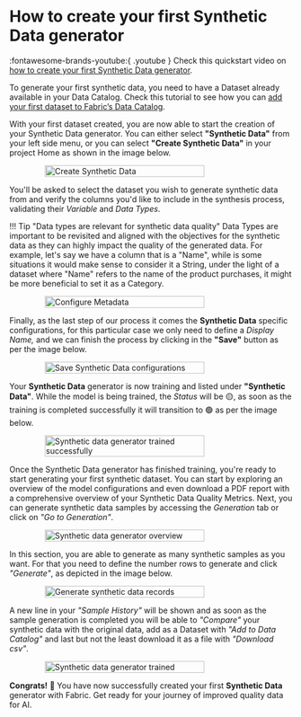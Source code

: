 # How to create your first Synthetic Data generator

:fontawesome-brands-youtube:{ .youtube } 
Check this quickstart video on <a href="https://youtu.be/GsfggG9PhgE?si=ixlCaesd3cLFOCZm"><u>how to create your first Synthetic Data generator</u></a>.

To generate your first synthetic data, you need to have a Dataset already available in your Data Catalog. 
Check this tutorial to see how you can <a href="upload_csv"><u>add your first dataset to Fabric’s Data Catalog</u></a>.

With your first dataset created, you are now able to start the creation of your Synthetic Data generator. You can either 
select **"Synthetic Data"** from your left side menu, or you can select **"Create Synthetic Data"** in your project Home
as shown in the image below. 

<div style="display: flex; justify-content: center;align-items: center;">
    <img src="/assets/quickstart/synthetic_data/create_synthetic_data.webp" alt="Create Synthetic Data" style="width: 75%;">
</div>

You'll be asked to select the dataset you wish to generate synthetic data from and verify the columns you'd like to
include in the synthesis process, validating their *Variable* and *Data Types*.

!!! Tip "Data types are relevant for synthetic data quality"
    Data Types are important to be revisited and aligned with the objectives for the synthetic data as they can highly impact the quality
    of the generated data. For example, let's say we have a column that is a "Name", while is some situations it would make sense
    to consider it a String, under the light of a dataset where "Name" refers to the name of the product purchases, it might be more 
    beneficial to set it as a Category.

<div style="display: flex; justify-content: center;align-items: center;">
    <img src="/assets/quickstart/synthetic_data/synthetic_data_columns_sel.webp" alt="Configure Metadata" style="width: 75%;">
</div>

Finally, as the last step of our process it comes the **Synthetic Data** specific configurations, for this particular case we
only need to define a *Display Name,* and we can finish the process by clicking in the **"Save"** button as per the image below. 

<div style="display: flex; justify-content: center;align-items: center;">
    <img src="/assets/quickstart/synthetic_data/synthetic_data_configuration.webp" alt="Save Synthetic Data configurations" style="width: 75%;">
</div>

Your **Synthetic Data** generator is now training and listed under **"Synthetic Data"**. While the model is being trained, the *Status* will be
🟡, as soon as the training is completed successfully it will transition to 🟢 as per the image below.

<div style="display: flex; justify-content: center;align-items: center;">
    <img src="/assets/quickstart/synthetic_data/trained_synthetic_data.webp" alt="Synthetic data generator trained successfully" style="width: 75%;">
</div>

Once the Synthetic Data generator has finished training, you're ready to start generating your first synthetic dataset.
You can start by exploring an overview of the model configurations and even download a PDF report with a comprehensive overview of your
Synthetic Data Quality Metrics. Next, you can generate synthetic data samples by accessing the *Generation* tab or click on *"Go to Generation"*.

<div style="display: flex; justify-content: center;align-items: center;">
    <img src="/assets/quickstart/synthetic_data/synthetic_data_overview.webp" alt="Synthetic data generator overview" style="width: 75%;">
</div>

In this section, you are able to generate as many synthetic samples as you want. 
For that you need to define the number rows to generate and click *"Generate"*, as depicted in the image below.

<div style="display: flex; justify-content: center;align-items: center;">
    <img src="/assets/quickstart/synthetic_data/set_generation.webp" alt="Generate synthetic data records" style="width: 75%;">
</div>

A new line in your *"Sample History"* will be shown and as soon as the sample generation is completed you will be able to 
*"Compare"* your synthetic data with the original data, add as a Dataset with *"Add to Data Catalog"* and last but not the least 
download it as a file with *"Download csv"*.

<div style="display: flex; justify-content: center;align-items: center;">
    <img src="/assets/quickstart/synthetic_data/generated_synthetic_sample.webp" alt="Synthetic data generator trained" style="width: 75%;">
</div>

**Congrats!** 🚀 You have now successfully created your first **Synthetic Data** generator with Fabric.
Get ready for your journey of improved quality data for AI.
